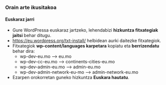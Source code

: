### Orain arte ikusitakoa
#### Euskaraz jarri

- Gure WordPressa euskaraz jartzeko, lehendabizi **hizkuntza fitxategiak jaitsi** behar ditugu.
- https://eu.wordpress.org/txt-install/ helbidean aurki daitezke fitxategiok.
- Fitxategiok **wp-content/languages karpetara** kopiatu eta **berrizendatu** behar dira:
    - wp-dev-eu.mo –> eu.mo
    - wp-dev-cc-eu.mo –> continents-cities-eu.mo
    - wp-dev-admin-eu.mo –> admin-eu.mo
    - wp-dev-admin-network-eu-mo –> admin-network-eu.mo
- Ezarpen orokorretan guneko hizkuntza **Euskara hautatu**.

